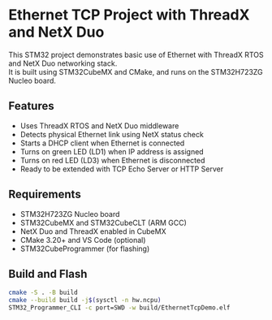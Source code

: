 # Ethernet TCP Project with ThreadX and NetX Duo

This STM32 project demonstrates basic use of Ethernet with ThreadX RTOS and NetX Duo networking stack.  
It is built using STM32CubeMX and CMake, and runs on the STM32H723ZG Nucleo board.

## Features

- Uses ThreadX RTOS and NetX Duo middleware
- Detects physical Ethernet link using NetX status check
- Starts a DHCP client when Ethernet is connected
- Turns on green LED (LD1) when IP address is assigned
- Turns on red LED (LD3) when Ethernet is disconnected
- Ready to be extended with TCP Echo Server or HTTP Server

## Requirements

- STM32H723ZG Nucleo board
- STM32CubeMX and STM32CubeCLT (ARM GCC)
- NetX Duo and ThreadX enabled in CubeMX
- CMake 3.20+ and VS Code (optional)
- STM32CubeProgrammer (for flashing)

## Build and Flash

```bash
cmake -S . -B build
cmake --build build -j$(sysctl -n hw.ncpu)
STM32_Programmer_CLI -c port=SWD -w build/EthernetTcpDemo.elf